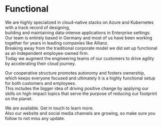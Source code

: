 # Functional

We are highly specialized in cloud-native stacks on Azure and Kubernetes with a track record of designing,  
building and maintaining data-intense applications in Enterprise settings.  
Our team is entirely based in Germany and most of us have been working together for years in leading companies like Allianz.  
Breaking away from the traditional corporate model we did set up functional as an independent employee-owned firm.  
Today we augment the engineering teams of our customers to drive agility by accelerating their cloud journey.  

Our cooperative structure promotes autonomy and fosters ownership,  
which keeps everyone focused and ultimately it is a highly functional setup for both customers and employees.  
This includes the bigger idea of driving positive change by applying our skills on high-impact topics that serve the purpose of reducing our footprint on the planet.  

We are available. Get in touch to learn more.  
Also our website and social media channels are growing, so make sure you follow to not miss any update.  